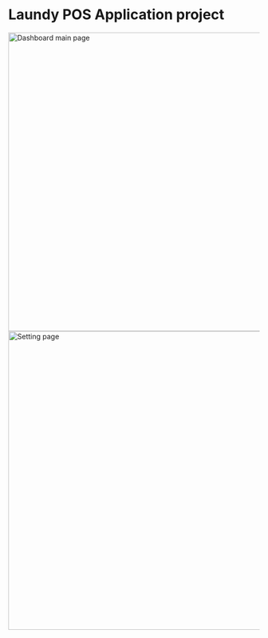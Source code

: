 # Laundy POS Application project

<p align="left">
  <img src="https://github.com/irvanwn/TTS-KapitaSelekta/blob/main/project-image-preview/Screenshot%202024-05-31%20215535.jpg" alt="Dashboard main page" width="600"/>
  <img src="https://github.com/irvanwn/TTS-KapitaSelekta/blob/main/project-image-preview/Screenshot%202024-05-31%20215553.jpg" alt="Setting page" width="600"/>
</p>
